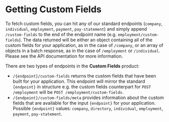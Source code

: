 # Getting Custom Fields

To fetch custom fields, you can hit any of our standard endpoints (`company`, `individual`, `employment`, `payment`, `pay-statement`) and simply append `/custom-fields` to the end of the endpoint name (e.g. `employment/custom-fields`). The data returned will be either an object containing all of the custom fields for your application, as in the case of `/company`, or an array of objects in a batch response, as in the case of `/employment` or `/individual`. Please see the API documentation for more information. 

There are two types of endpoints in the **Custom Fields** product:
- `/{endpoint}/custom-fields` returns the custom fields that have been built for your application. This endpoint will mirror the standard `{endpoint}` in structure e.g. the custom fields counterpart for `POST /employment` will be `POST /employment/custom-fields`.
- `/{endpoint}/custom-fields/meta` provides information about the custom fields that are available for the input `{endpoint}` for your application. 
Possible `{endpoint}` values: `company`, `directory`, `individual`, `employment`, `payment`, `pay-statement`.
